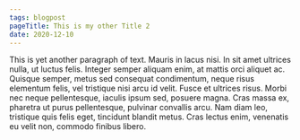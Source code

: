 ```yaml
---
tags: blogpost
pageTitle: This is my other Title 2
date: 2020-12-10
---
```


This is yet another paragraph of text. Mauris in lacus nisi. In sit amet ultrices nulla, ut luctus felis. Integer semper aliquam enim, at mattis orci aliquet ac. Quisque semper, metus sed consequat condimentum, neque risus elementum felis, vel tristique nisi arcu id velit. Fusce et ultrices risus. Morbi nec neque pellentesque, iaculis ipsum sed, posuere magna. Cras massa ex, pharetra ut purus pellentesque, pulvinar convallis arcu. Nam diam leo, tristique quis felis eget, tincidunt blandit metus. Cras lectus enim, venenatis eu velit non, commodo finibus libero.